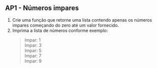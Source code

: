 ## AP1 - Números impares

1. Crie uma função que retorne uma lista contendo apenas os números impares começando do zero até um valor fornecido.
2. Imprima a lista de números conforme exemplo:
   > Impar: 1  
   > Impar: 3  
   > Impar: 5  
   > Impar: 7  
   > Impar: 9  
